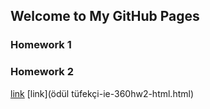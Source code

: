 ## Welcome to My GitHub Pages


### Homework 1
### Homework 2


[link](https://moodle.boun.edu.tr/login/)
[link](ödül tüfekçi-ie-360hw2-html.html)
